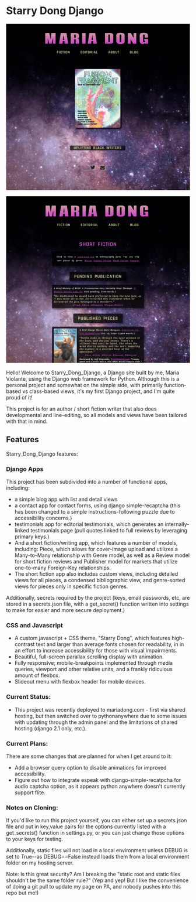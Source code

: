 # Starry Dong Django

![A Screenshot of the Landing Page](static/images/git_screenshots/screenshot_landing.png?raw=True "A screenshot of the landing page")

![A Screenshot of the Short Fiction Page](static/images/git_screenshots/screenshot_fiction.png?raw=True "A screenshot of the Short Fiction page")

Hello! Welcome to Starry_Dong_Django, a Django site built by me,
Maria Violante, using the Django web framework for Python. 
Although this is a personal project and somewhat on the simple side,
with primarily function-based vs class-based views, it's my first
Django project, and I'm quite proud of it!

This project is for an author / short fiction writer that
also does developmental and line-editing, so all models and views have
been tailored with that in mind.

## Features
Starry_Dong_Django features:

### Django Apps

This project has been subdivided into a number of functional apps,
including:
- a simple blog app with list and detail views
- a contact app for contact forms, using django simple-recaptcha (this has
been changed to a simple instructions-following puzzle due to 
accessibility concerns.)
- testimonials app for editorial testimonials, which generates an
internally-linked testimonials page (pull quotes linked to full reviews
by leveraging primary keys.)
- And a short fiction/writing app, which features a number of models,
including: Piece, which allows for cover-image upload and utilizes a 
Many-to-Many relationship with Genre model, as well as a Review model
for short fiction reviews and Publisher model for markets that 
utilize one-to-many Foreign-Key relationships.
- The short fiction app also includes custom views, including detailed
views for all pieces, a condensed bibliographic view, and genre-sorted
views for pieces only in specific fiction genres.

Additionally, secrets required by the project (keys, email passwords,
etc, are stored in a secrets.json file, with a get_secret() function
written into settings to make for easier and more secure deployment.)

### CSS and Javascript
- A custom javascript + CSS theme, "Starry Dong", which features high-
contrast text and larger than average fonts chosen for readability, in
in an effort to increase accessibility for those with visual impairments.
- Beautiful, full-screen parallax scrolling display with animation.
- Fully responsive; mobile-breakpoints implemented through media
queries, viewport and other relative units, and a frankly ridiculous
amount of flexbox.
- Slideout menu with flexbox header for mobile devices.

### Current Status:
- This project was recently deployed to mariadong.com - first via
shared hosting, but then switched over to pythonanywhere due to some
issues with updating through the admin panel and the limitations of 
shared hosting (django 2.1 only, etc.). 

### Current Plans:

There are some changes that are planned for when I get around to it:
- Add a browser query option to disable animations for improved 
accessibility.
- Figure out how to integrate espeak with django-simple-recatpcha for 
audio captcha option, as it appears python anywhere doesn't currently
support flite.

### Notes on Cloning:

If you'd like to run this project yourself, you can either set up a 
secrets.json file and put in key,value pairs for the options currently
listed with a get_secrets() function in settings.py, or you can just
change those options to your keys for testing.

Additionally, static files will not load in a local environment unless
DEBUG is set to True--as DEBUG==False instead loads them from a local 
environment folder on my hosting server.

Note: Is this great security? Am I breaking the "static root and static
files shouldn't be the same folder rule?" (Yep and yep! But I like 
the convenience of doing a git pull to update my page on PA, and 
nobody pushes into this repo but me!)